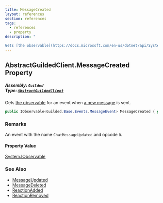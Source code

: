 ```yaml
---
title: MessageCreated
layout: references
section: references
tags:
  - references
  - property
description: "

Gets [the observable](https://docs.microsoft.com/en-us/dotnet/api/System.IObservable-1 'System.IObservable`1') for an event when [a new message](Message 'Guilded.Base.Content.Message') is sent."
---
```


## AbstractGuildedClient.MessageCreated Property
##### **Assembly:** `Guilded`<br/>**Type:** [`AbstractGuildedClient`](AbstractGuildedClient 'Guilded.AbstractGuildedClient')

Gets [the observable](https://docs.microsoft.com/en-us/dotnet/api/System.IObservable-1 'System.IObservable`1') for an event when [a new message](Message 'Guilded.Base.Content.Message') is sent.

```csharp
public IObservable<Guilded.Base.Events.MessageEvent> MessageCreated { get; }
```

### Remarks
  
An event with the name `ChatMessageUpdated` and opcode `0`.

#### Property Value
[System.IObservable](https://docs.microsoft.com/en-us/dotnet/api/System.IObservable 'System.IObservable')

### See Also
- [MessageUpdated](AbstractGuildedClient.MessageUpdated 'Guilded.AbstractGuildedClient.MessageUpdated')
- [MessageDeleted](AbstractGuildedClient.MessageDeleted 'Guilded.AbstractGuildedClient.MessageDeleted')
- [ReactionAdded](AbstractGuildedClient.ReactionAdded 'Guilded.AbstractGuildedClient.ReactionAdded')
- [ReactionRemoved](AbstractGuildedClient.ReactionRemoved 'Guilded.AbstractGuildedClient.ReactionRemoved')